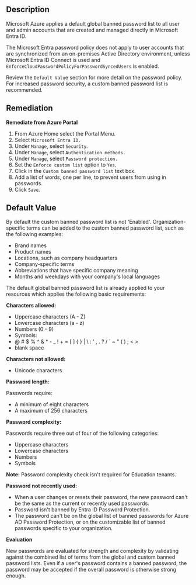 ## Description

Microsoft Azure applies a default global banned password list to all user and admin accounts that are created and managed directly in Microsoft Entra ID.

The Microsoft Entra password policy does not apply to user accounts that are synchronized from an on-premises Active Directory environment, unless Microsoft Entra ID Connect is used and `EnforceCloudPasswordPolicyForPasswordSyncedUsers` is enabled.

Review the `Default Valu`e section for more detail on the password policy. For increased password security, a custom banned password list is recommended.

## Remediation

**Remediate from Azure Portal**

1. From Azure Home select the Portal Menu.
2. Select `Microsoft Entra ID.`
3. Under `Manage`, select `Security`.
4. Under `Manage`, select `Authentication methods.`
5. Under `Manage`, select `Password protection.`
6. Set the `Enforce custom list` option to `Yes`.
7. Click in the `Custom banned password list` text box.
8. Add a list of words, one per line, to prevent users from using in passwords.
9. Click `Save`.

## Default Value

By default the custom banned password list is not 'Enabled'. Organization-specific terms can be added to the custom banned password list, such as the following examples:

- Brand names
- Product names
- Locations, such as company headquarters
- Company-specific terms
- Abbreviations that have specific company meaning
- Months and weekdays with your company's local languages

The default global banned password list is already applied to your resources which applies the following basic requirements:

**Characters allowed:**

- Uppercase characters (A - Z)
- Lowercase characters (a - z)
- Numbers (0 - 9)
- Symbols:
- @ # $ % ^ & * - _ ! + = [ ] { } | \ : ' , . ? / ` ~ " ( ) ; < >
- blank space

**Characters not allowed:**

- Unicode characters

**Password length:**

Passwords require:
- A minimum of eight characters
- A maximum of 256 characters

**Password complexity:**

Passwords require three out of four of the following categories:
- Uppercase characters
- Lowercase characters
- Numbers
- Symbols

**Note:** Password complexity check isn't required for Education tenants.

**Password not recently used:**

- When a user changes or resets their password, the new password can't be the same as the current or recently used passwords.
- Password isn't banned by Entra ID Password Protection.
- The password can't be on the global list of banned passwords for Azure AD Password Protection, or on the customizable list of banned passwords specific to your organization.

**Evaluation**

New passwords are evaluated for strength and complexity by validating against the combined list of terms from the global and custom banned password lists. Even if a user's password contains a banned password, the password may be accepted if the overall password is otherwise strong enough.
